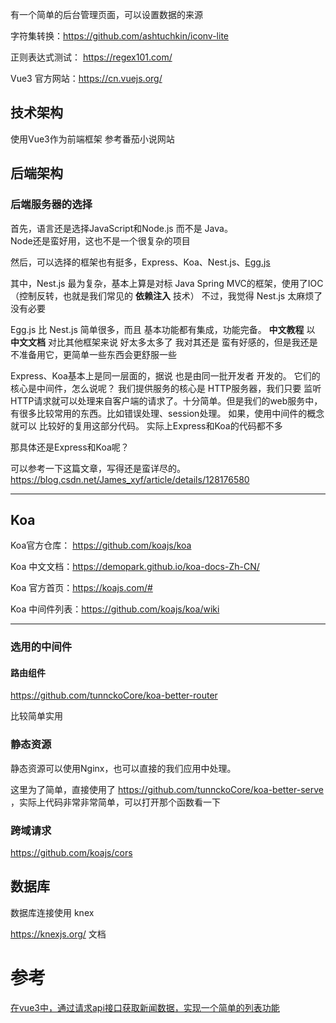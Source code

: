 有一个简单的后台管理页面，可以设置数据的来源

字符集转换：https://github.com/ashtuchkin/iconv-lite

正则表达式测试： https://regex101.com/

Vue3 官方网站：https://cn.vuejs.org/

## 技术架构

使用Vue3作为前端框架
参考番茄小说网站

## 后端架构

### 后端服务器的选择

首先，语言还是选择JavaScript和Node.js 而不是 Java。
</br>Node还是蛮好用，这也不是一个很复杂的项目

然后，可以选择的框架也有挺多，Express、Koa、Nest.js、[Egg.js](https://github.com/eggjs/egg/)

其中，Nest.js 最为复杂，基本上算是对标 Java Spring MVC的框架，使用了IOC（控制反转，也就是我们常见的 **依赖注入** 技术）
不过，我觉得 Nest.js 太麻烦了没有必要

Egg.js 比 Nest.js 简单很多，而且 基本功能都有集成，功能完备。
**中文教程** 以 **中文文档** 对比其他框架来说 好太多太多了
我对其还是 蛮有好感的，但是我还是不准备用它，更简单一些东西会更舒服一些

Express、Koa基本上是同一层面的，据说 也是由同一批开发者 开发的。
它们的核心是中间件，怎么说呢？
我们提供服务的核心是 HTTP服务器，我们只要 监听HTTP请求就可以处理来自客户端的请求了。十分简单。但是我们的web服务中，有很多比较常用的东西。比如错误处理、session处理。
如果，使用中间件的概念就可以 比较好的复用这部分代码。
实际上Express和Koa的代码都不多

那具体还是Express和Koa呢？

可以参考一下这篇文章，写得还是蛮详尽的。https://blog.csdn.net/James_xyf/article/details/128176580

---

## Koa

Koa官方仓库： https://github.com/koajs/koa

Koa 中文文档：https://demopark.github.io/koa-docs-Zh-CN/

Koa 官方首页：https://koajs.com/#

Koa 中间件列表：https://github.com/koajs/koa/wiki

---

### 选用的中间件

#### 路由组件

 https://github.com/tunnckoCore/koa-better-router

比较简单实用

### 静态资源

静态资源可以使用Nginx，也可以直接的我们应用中处理。

这里为了简单，直接使用了 https://github.com/tunnckoCore/koa-better-serve ，实际上代码非常非常简单，可以打开那个函数看一下

### 跨域请求

https://github.com/koajs/cors


## 数据库

数据库连接使用 knex

https://knexjs.org/ 文档

# 参考

[在vue3中，通过请求api接口获取新闻数据，实现一个简单的列表功能](https://blog.csdn.net/leewen5/article/details/116147272)

